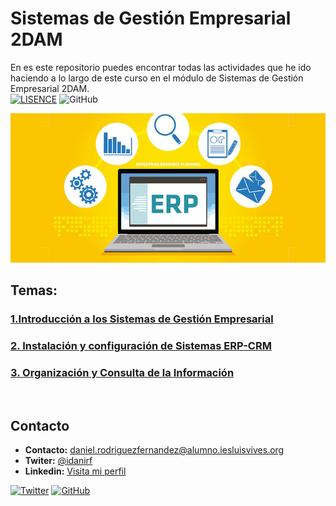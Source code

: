 # Sistemas de Gestión Empresarial 2DAM
En es este repositorio puedes encontrar todas las actividades que he ido haciendo a lo largo de este curso en el módulo de Sistemas de Gestión Empresarial 2DAM.
<br>
[![LISENCE](https://img.shields.io/badge/Lisence-MIT-green)]()
![GitHub](https://img.shields.io/github/last-commit/idanirf/2DAM-SistemasDeGestionEmpresarial)

![imagen](./img/portada.jpg)

## Temas:
### [1.Introducción a los Sistemas de Gestión Empresarial](/Unidad-1)
### [2. Instalación y configuración de Sistemas ERP-CRM](/Unidad-2)
### [3. Organización y Consulta de la Información](/Unidad-3/)


<br>


## Contacto
* **Contacto:** daniel.rodriguezfernandez@alumno.iesluisvives.org
* **Twiter:** [@idanirf](https://twitter.com/idanirf)
* **Linkedin:** [Visita mi perfil](https://www.linkedin.com/in/danielrodriguezfernandez03002/)

[![Twitter](https://img.shields.io/twitter/follow/idanirf?style=social)](https://twitter.com/idanirf)
[![GitHub](https://img.shields.io/github/followers/idanirf?style=social)](https://github.com/idanirf)